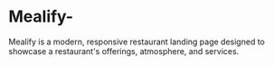 # Mealify-
Mealify is a modern, responsive restaurant landing page designed to showcase a restaurant's offerings, atmosphere, and services.
